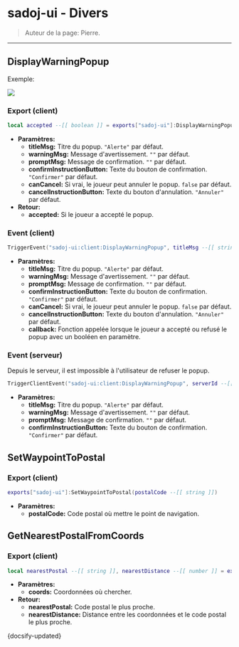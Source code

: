 # sadoj-ui - Divers

> Auteur de la page: Pierre.

---

## DisplayWarningPopup

Exemple:

![](https://i.gyazo.com/01d1d24f1c8a4b1726b157815d3563b0.png)

<!-- tabs:start -->

### **Export (client)**

```lua
local accepted --[[ boolean ]] = exports["sadoj-ui"]:DisplayWarningPopup(titleMsg --[[ string ]][, warningMsg --[[ string ]][, promptMsg --[[ string ]][, confirmInstructionButton --[[ string ]][, canCancel --[[ boolean ]][, cancelInstructionButton --[[ string]]]]]]])
```

* **Paramètres:**
  * **titleMsg:** Titre du popup. `"Alerte"` par défaut.
  * **warningMsg:** Message d'avertissement. `""` par défaut.
  * **promptMsg:** Message de confirmation. `""` par défaut.
  * **confirmInstructionButton:** Texte du bouton de confirmation. `"Confirmer"` par défaut.
  * **canCancel:** Si vrai, le joueur peut annuler le popup. `false` par défaut.
  * **cancelInstructionButton:** Texte du bouton d'annulation. `"Annuler"` par défaut.
* **Retour:**
    * **accepted:** Si le joueur a accepté le popup.

### **Event (client)**

```lua
TriggerEvent("sadoj-ui:client:DisplayWarningPopup", titleMsg --[[ string ]][, warningMsg --[[ string ]][, promptMsg --[[ string ]][, confirmInstructionButton --[[ string ]][, canCancel --[[ boolean ]][, cancelInstructionButton --[[ string ]][, callback --[[ function ]]]]]]]])
```

* **Paramètres:**
  * **titleMsg:** Titre du popup. `"Alerte"` par défaut.
  * **warningMsg:** Message d'avertissement. `""` par défaut.
  * **promptMsg:** Message de confirmation. `""` par défaut.
  * **confirmInstructionButton:** Texte du bouton de confirmation. `"Confirmer"` par défaut.
  * **canCancel:** Si vrai, le joueur peut annuler le popup. `false` par défaut.
  * **cancelInstructionButton:** Texte du bouton d'annulation. `"Annuler"` par défaut.
  * **callback:** Fonction appelée lorsque le joueur a accepté ou refusé le popup avec un booléen en paramètre.

### **Event (serveur)**

Depuis le serveur, il est impossible à l'utilisateur de refuser le popup.

```lua
TriggerClientEvent("sadoj-ui:client:DisplayWarningPopup", serverId --[[ integer ]], titleMsg --[[ string ]][, warningMsg --[[ string ]][, promptMsg --[[ string ]][, confirmInstructionButton --[[ string ]]]]])
```

* **Paramètres:**
  * **titleMsg:** Titre du popup. `"Alerte"` par défaut.
  * **warningMsg:** Message d'avertissement. `""` par défaut.
  * **promptMsg:** Message de confirmation. `""` par défaut.
  * **confirmInstructionButton:** Texte du bouton de confirmation. `"Confirmer"` par défaut.

<!-- tabs:end -->

## SetWaypointToPostal

<!-- tabs:start -->

### **Export (client)**

```lua
exports["sadoj-ui"]:SetWaypointToPostal(postalCode --[[ string ]])
```

* **Paramètres:**
  * **postalCode:** Code postal où mettre le point de navigation.

<!-- tabs:end -->

## GetNearestPostalFromCoords

<!-- tabs:start -->

### **Export (client)**

```lua
local nearestPostal --[[ string ]], nearestDistance --[[ number ]] = exports["sadoj-ui"]:GetNearestPostalFromCoords(coords --[[ vector3 ]])
```

* **Paramètres:**
  * **coords:** Coordonnées où chercher.
* **Retour:**
  * **nearestPostal:** Code postal le plus proche.
  * **nearestDistance:** Distance entre les coordonnées et le code postal le plus proche.

<!-- tabs:end -->

{docsify-updated}
